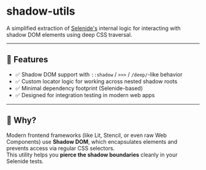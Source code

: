 # shadow-utils

A simplified extraction of [Selenide's](https://selenide.org) internal logic for interacting with shadow DOM elements using deep CSS traversal.

---

## 🌟 Features

- ✅ Shadow DOM support with `::shadow` / `>>>` / `/deep/`-like behavior
- ✅ Custom locator logic for working across nested shadow roots
- ✅ Minimal dependency footprint (Selenide-based)
- ✅ Designed for integration testing in modern web apps

---

## 🧩 Why?

Modern frontend frameworks (like Lit, Stencil, or even raw Web Components) use **Shadow DOM**, which encapsulates elements and prevents access via regular CSS selectors.  
This utility helps you **pierce the shadow boundaries** cleanly in your Selenide tests.